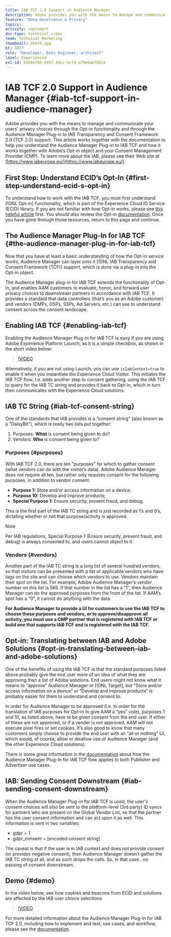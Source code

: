```yaml
---
title: IAB TCF 2.0 Support in Audience Manager
description: Adobe provides you with the means to manage and communicate your users' privacy choices through the Opt-in functionality and through the Audience Manager Plug-in to IAB Transparency and Consent Framework 2.0 (TCF 2.0) support. This article works together with the documentation to help you understand the Audience Manager Plug-in to IAB TCF and how it works together with Adobe’s Opt-in object and your Consent Management Provider (CMP).
feature: "Data Governance & Privacy"
topics: 
activity: implement
doc-type: technical video
team: Technical Marketing
thumbnail: 26434.jpg
kt: 5027
role: "Developer, Data Engineer, architect"
level: Experienced
exl-id: 04b4e786-0457-4dcc-bcf9-a79eda67bb2e
---
```

# IAB TCF 2.0 Support in Audience Manager {#iab-tcf-support-in-audience-manager}

Adobe provides you with the means to manage and communicate your users' privacy choices through the Opt-in functionality and through the Audience Manager Plug-in to IAB Transparency and Consent Framework 2.0 (TCF 2.0) support. This article works together with the documentation to help you understand the Audience Manager Plug-in to IAB TCF and how it works together with Adobe’s Opt-in object and your Consent Management Provider (CMP). To learn more about the IAB, please see their Web site at [https://www.iabeurope.eu/](https://www.iabeurope.eu/).

## First Step: Understand ECID’s Opt-In {#first-step-understand-ecid-s-opt-in}

To understand how to work with the IAB TCF, you must first understand [!DNL Opt-in] functionality, which is part of the Experience Cloud ID Service (ECID) library. If you are not familiar with how Opt-in works, please see [this helpful article](https://docs.adobe.com/content/help/en/core-services-learn/tutorials/id-service/use-opt-in-to-control-experience-cloud-activities-based-on-user-consent.html) first. You should also review the Opt-in [documentation](https://docs.adobe.com/content/help/en/id-service/using/implementation/opt-in-service/optin-overview.html). Once you have gone through those resources, return to this page and continue.

## The Audience Manager Plug-In for IAB TCF {#the-audience-manager-plug-in-for-iab-tcf}

Now that you have at least a basic understanding of how the Opt-in service works, Audience Manager can layer onto it [!DNL IAB Transparency and Consent Framework (TCF)] support, which is done via a plug-in into the Opt-in object.

The Audience Manager plug-in for IAB TCF extends the functionality of Opt-in, and enables AAM customers to evaluate, honor, and forward user privacy choices to downstream partners in accordance with IAB TCF. It provides a standard that data controllers (that’s you as an Adobe customer) and vendors (DMPs, DSPs, SSPs, Ad Servers, etc.) can use to understand consent across the consent landscape.

## Enabling IAB TCF {#enabling-iab-tcf}

Enabling the Audience Manager Plug-in for IAB TCF is easy if you are using Adobe Experience Platform Launch, as it is a simple checkbox, as shown in the short video below:

>[!VIDEO](https://video.tv.adobe.com/v/26433/?quality=12)

Alternatively, if you are not using Launch, you can use `isIabContext=true` to enable it when you instantiate the Experience Cloud Visitor. This initiates the IAB TCF flow, I.e. adds another step to consent gathering, using the IAB TCF to query for the IAB TC string and provides it back to Opt-in, which in turn then communicates with the Experience Cloud solutions.

## IAB TC String {#iab-tcf-consent-string}

One of the standards that IAB provides is a “consent string" (also known as a "DaisyBit"), which is really two lists put together:

1. Purposes: **What** is consent being given to do?
1. Vendors: **Who** is consent being given to?

### Purposes {#purposes}

With IAB TCF 2.0, there are ten "purposes" for which to gather consent (what vendors can do with the visitor’s data). Adobe Audience Manager does not require all ten, but rather only requires consent for the following purposes, in addition to vendor consent:

* **Purpose 1:** Store and/or access information on a device;
* **Purpose 10:** Develop and improve products;
* **Special Purpose 1:** Ensure security, prevent fraud, and debug.

This is the first part of the IAB TC string and is just recorded as 1’s and 0’s, dictating whether or not that purpose/activity is approved.

>[!NOTE]
>
>Per IAB regulations, Special Purpose 1 (Ensure security, prevent fraud, and debug) is always consented to, and users cannot object to it.

### Vendors {#vendors}

Another part of the IAB TC string is a long list of several hundred vendors, so that visitors can be presented with a list of applicable vendors who have tags on the site and can choose which vendors to use. Vendors maintain their spot on the list. For example, Adobe Audience Manager’s vendor number on this list is 565. If that number in the list has a “1”, then Audience Manager can do the approved purposes from the front of the list. If AAM’s spot has a “0”, it cannot do anything with the data.

**For Audience Manager to provide a UI for customers to use the IAB TCF to choose these purposes and vendors, or to approve/disapprove all activity, you must use a CMP partner that is registered with IAB TCF or build one that supports IAB TCF and is registered with the IAB TCF.**

## Opt-in: Translating between IAB and Adobe Solutions {#opt-in-translating-between-iab-and-adobe-solutions}

One of the benefits of using the IAB TCF is that the standard purposes listed above probably give the end user more of an idea of what they are approving than a list of Adobe solutions. End users might not know what it means to “approve” Audience Manager or [!DNL Target], but “Store and/or access information on a device” or “Develop and improve products” is probably easier for them to understand and consent to.

In order for Audience Manager to be approved (I.e. In order for the translation of IAB purposes for Opt-in to give AAM a “yes” vote), purposes 1 and 10, as listed above, have to be given consent from the end user. If either of these are not approved, or if a vender is not approved, AAM will not execute pixel fires or set cookies. It’s also good to know that many customers simply choose to provide the end user with an “all or nothing” UI, which would, of course, allow or disallow use of Audience Manager (and the other Experience Cloud solutions).

There is some great information in the [documentation](https://marketing.adobe.com/resources/help/en_US/aam/aam-iab-plugin.html) about how the Audience Manager Plug-In for IAB TCF flow applies to both Publisher and Advertiser use cases.

## IAB: Sending Consent Downstream {#iab-sending-consent-downstream}

When the Audience Manager Plug-in for IAB TCF is used, the user's consent choices will also be sent to the platform-level (3rd party) ID syncs for partners who are present on the Global Vendor List, so that the partner has the user consent information and can act upon it as well. This information is sent in two variables:

* gdpr = 1
* gdpr_consent = [encoded consent string]
  
The caveat is that if the user is in IAB context and does not provide consent (or provides negative consent), then Audience Manager doesn’t gather the IAB TC string at all, and as such drops the calls. So, in that case…no passing of consent downstream.

## Demo {#demo}

In the video below, see how cookies and beacons from ECID and solutions are affected by the IAB user choice selections.

>[!VIDEO](https://video.tv.adobe.com/v/26434/?quality=12)

For more detailed information about the Audience Manager Plug-In for IAB TCF 2.0, including how to implement and test, use cases, and workflow, please see the [documentation](https://docs.adobe.com/content/help/en/audience-manager/user-guide/overview/data-privacy/consent-management/aam-iab-plugin.html).
